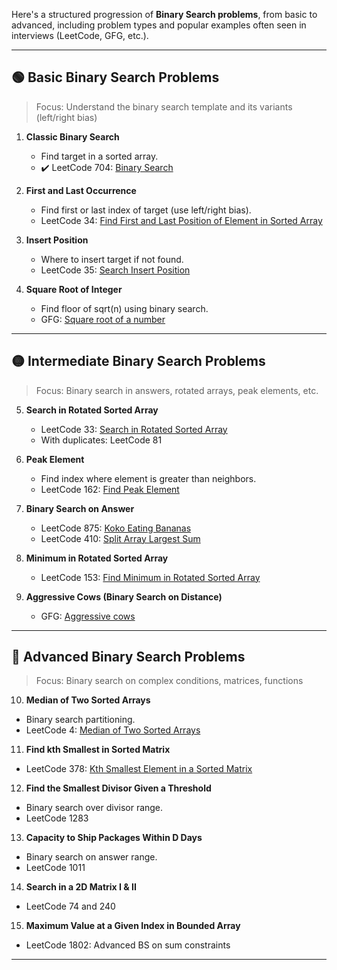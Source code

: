 Here's a structured progression of **Binary Search problems**, from basic to advanced, including problem types and popular examples often seen in interviews (LeetCode, GFG, etc.).

---

## 🟢 Basic Binary Search Problems

> Focus: Understand the binary search template and its variants (left/right bias)

1. **Classic Binary Search**

   * Find target in a sorted array.
   * ✔️ LeetCode 704: [Binary Search](https://leetcode.com/problems/binary-search/)

2. **First and Last Occurrence**

   * Find first or last index of target (use left/right bias).
   * LeetCode 34: [Find First and Last Position of Element in Sorted Array](https://leetcode.com/problems/find-first-and-last-position-of-element-in-sorted-array/)

3. **Insert Position**

   * Where to insert target if not found.
   * LeetCode 35: [Search Insert Position](https://leetcode.com/problems/search-insert-position/)

4. **Square Root of Integer**

   * Find floor of sqrt(n) using binary search.
   * GFG: [Square root of a number](https://www.geeksforgeeks.org/square-root-of-an-integer/)

---

## 🟡 Intermediate Binary Search Problems

> Focus: Binary search in answers, rotated arrays, peak elements, etc.

5. **Search in Rotated Sorted Array**

   * LeetCode 33: [Search in Rotated Sorted Array](https://leetcode.com/problems/search-in-rotated-sorted-array/)
   * With duplicates: LeetCode 81

6. **Peak Element**

   * Find index where element is greater than neighbors.
   * LeetCode 162: [Find Peak Element](https://leetcode.com/problems/find-peak-element/)

7. **Binary Search on Answer**

   * LeetCode 875: [Koko Eating Bananas](https://leetcode.com/problems/koko-eating-bananas/)
   * LeetCode 410: [Split Array Largest Sum](https://leetcode.com/problems/split-array-largest-sum/)

8. **Minimum in Rotated Sorted Array**

   * LeetCode 153: [Find Minimum in Rotated Sorted Array](https://leetcode.com/problems/find-minimum-in-rotated-sorted-array/)

9. **Aggressive Cows (Binary Search on Distance)**

   * GFG: [Aggressive cows](https://www.geeksforgeeks.org/aggressive-cows-dynamic-programming-approach/)

---

## 🔴 Advanced Binary Search Problems

> Focus: Binary search on complex conditions, matrices, functions

10. **Median of Two Sorted Arrays**

* Binary search partitioning.
* LeetCode 4: [Median of Two Sorted Arrays](https://leetcode.com/problems/median-of-two-sorted-arrays/)

11. **Find kth Smallest in Sorted Matrix**

* LeetCode 378: [Kth Smallest Element in a Sorted Matrix](https://leetcode.com/problems/kth-smallest-element-in-a-sorted-matrix/)

12. **Find the Smallest Divisor Given a Threshold**

* Binary search over divisor range.
* LeetCode 1283

13. **Capacity to Ship Packages Within D Days**

* Binary search on answer range.
* LeetCode 1011

14. **Search in a 2D Matrix I & II**

* LeetCode 74 and 240

15. **Maximum Value at a Given Index in Bounded Array**

* LeetCode 1802: Advanced BS on sum constraints

---
